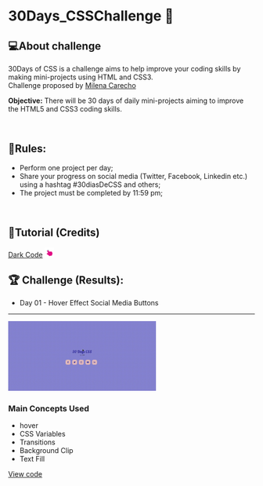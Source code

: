 # 30Days_CSSChallenge 🚀 <br>

## 💻About challenge
30Days of CSS is a challenge aims to help improve your coding skills by making mini-projects using HTML and CSS3.
<br />
Challenge proposed by [Milena Carecho](https://github.com/MilenaCarecho)
<br>

**Objective:**
There will be 30 days of daily mini-projects aiming to improve the HTML5 and CSS3 coding skills.

<br />

## 📑Rules: 
- Perform one project per day;
- Share your progress on social media (Twitter, Facebook, Linkedin etc.) using a hashtag \#30diasDeCSS and others;
- The project must be completed by 11:59 pm;
<br>

## 👥Tutorial (Credits)

[Dark Code](https://www.youtube.com/channel/UCD3KVjbb7aq2OiOffuungzw)
<img src="./.github/giphy.gif?raw=true" width="20px"/>
 
## 🏆 Challenge (Results):

- Day 01 - Hover Effect Social Media Buttons
---

<img src="./.github/01day.gif?raw=true" width="60%"/>

### Main Concepts Used

- hover
- CSS Variables
- Transitions
- Background Clip
- Text Fill

[View code](https://github.com/hemerson-git/30-days-css/tree/master/01_day)
